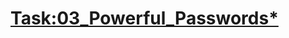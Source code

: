 # [Task:03_Powerful_Passwords*](https://colab.research.google.com/drive/1fZtVVUTF0o9crcISYvZQqo6-yX-iH_LM#scrollTo=5JXOHX2OxwQ2&line=3&uniqifier=1)
